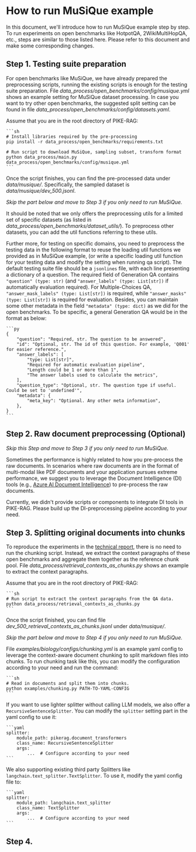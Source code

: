 # How to run MuSiQue example

In this document, we'll introduce how to run MuSiQue example step by step. To run experiments on open benchmarks like HotpotQA, 2WikiMultiHopQA, etc., steps are similar to those listed here. Please refer to this document and make some corresponding changes.

## Step 1. Testing suite preparation

For open benchmarks like MuSiQue, we have already prepared the preprocessing scripts, running the existing scripts is enough for the testing suite preparation. File *data_process/open_benchmarks/config/musique.yml* shows an example setting for MuSiQue dataset processing. In case you want to try other open benchmarks, the suggested split setting can be found in file *data_process/open_benchmarks/config/datasets.yaml*.

Assume that you are in the root directory of PIKE-RAG:

    ```sh
    # Install libraries required by the pre-processing
    pip install -r data_process/open_benchmarks/requirements.txt

    # Run script to download MuSiQue, sampling subset, transform format
    python data_process/main.py data_process/open_benchmarks/config/musique.yml
    ```

Once the script finishes, you can find the pre-processed data under *data/musique/*. Specifically, the sampled dataset is *data/musique/dev_500.jsonl*.

*Skip the part below and move to Step 3 if you only need to run MuSiQue.*

It should be noted that we only offers the preprocessing utils for a limited set of specific datasets (as listed in *data_process/open_benchmarks/dataset_utils/*). To preprocess other datasets, you can add the util functions referring to these utils.

Further more, for testing on specific domains, you need to preprocess the testing data in the following format to reuse the loading util functions we provided as in MuSiQue example, (or write a specific loading util function for your testing data and modify the setting when running qa script). The default testing suite file should be a `jsonlines` file, with each line presenting a dictionary of a question. The required field of Generation QA contains `"question" (type: str)` (and `"answer_labels" (type: List[str])` if automatically evaluation required). For Multiple-Choices QA, `"answer_mask_labels" (type: List[str])` is required, while `"answer_masks" (type: List[str])` is required for evaluation. Besides, you can maintain some other metadata in the field `"metadata" (type: dict)` as we did for the open benchmarks. To be specific, a general Generation QA would be in the format as below:

    ```py
    {
        "question": "Required, str. The question to be answered",
        "id": "Optional, str. The id of this question. For example, 'Q001' for easier reference.",
        "answer_labels": [
            "type: List[str]",
            "Required for automatic evaluation pipeline",
            "Length could be 1 or more than 1",
            "The answer labels used to calculate the metrics",
        ],
        "question_type": "Optional, str. The question type if useful. Could be set to 'undefined'",
        "metadata": {
            "meta_key": "Optional. Any other meta information",
        },
    }
    ```

## Step 2. Raw document preprocessing (Optional)

*Skip this Step and move to Step 3 if you only need to run MuSiQue.*

Sometimes the performance is highly related to how you pre-process the raw documents. In scenarios where raw documents are in the format of multi-modal like PDF documents and your application pursues extreme performance, we suggest you to leverage the Document Intelligence (DI) tools (e.g., [Azure AI Document Intelligence](https://azure.microsoft.com/en-us/products/ai-services/ai-document-intelligence)) to pre-process the raw documents.

Currently, we didn't provide scripts or components to integrate DI tools in PIKE-RAG. Please build up the DI-preprocessing pipeline according to your need.

## Step 3. Splitting original documents into chunks

To reproduce the experiments in the [technical report](https://arxiv.org/abs/2501.11551), there is no need to run the chunking script. Instead, we extract the context paragraphs of these open benchmarks and aggregate them together as the reference chunk pool. File *data_process/retrieval_contexts_as_chunks.py* shows an example to extract the context paragraphs.

Assume that you are in the root directory of PIKE-RAG:

    ```sh
    # Run script to extract the context paragraphs from the QA data.
    python data_process/retrieval_contexts_as_chunks.py
    ```

Once the script finished, you can find file *dev_500_retrieval_contexts_as_chunks.jsonl* under *data/musique/*.

*Skip the part below and move to Step 4 if you only need to run MuSiQue.*

File *examples/biology/configs/chunking.yml* is an example yaml config to leverage the context-aware document chunking to split markdown files into chunks. To run chunking task like this, you can modify the configuration according to your need and run the command:

    ```sh
    # Read in documents and split them into chunks.
    python examples/chunking.py PATH-TO-YAML-CONFIG
    ```

If you want to use lighter splitter without calling LLM models, we also offer a `RecursiveSentenceSplitter`. You can modify the `splitter` setting part in the yaml config to use it:

    ```yaml
    splitter:
        module_path: pikerag.document_transformers
        class_name: RecursiveSentenceSplitter
        args:
            ...  # Configure according to your need
    ```

We also supporting existing third party Splitters like `langchain.text_splitter.TextSplitter`. To use it, modify the yaml config file to:

    ```yaml
    splitter:
        module_path: langchain.text_splitter
        class_name: TextSplitter
        args:
            ...  # Configure according to your need
    ```

## Step 4.

